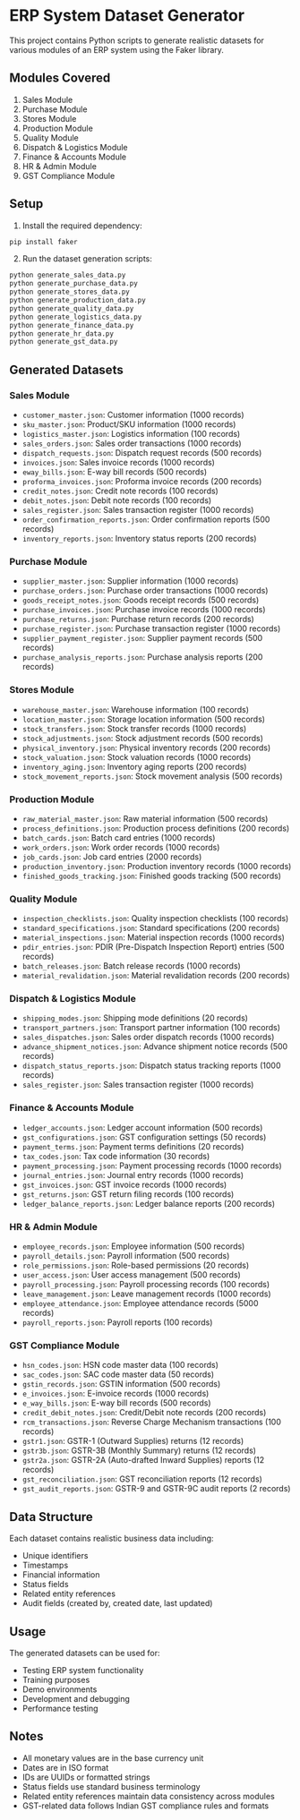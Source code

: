# ERP System Dataset Generator

This project contains Python scripts to generate realistic datasets for various modules of an ERP system using the Faker library.

## Modules Covered

1. Sales Module
2. Purchase Module
3. Stores Module
4. Production Module
5. Quality Module
6. Dispatch & Logistics Module
7. Finance & Accounts Module
8. HR & Admin Module
9. GST Compliance Module

## Setup

1. Install the required dependency:
```bash
pip install faker
```

2. Run the dataset generation scripts:
```bash
python generate_sales_data.py
python generate_purchase_data.py
python generate_stores_data.py
python generate_production_data.py
python generate_quality_data.py
python generate_logistics_data.py
python generate_finance_data.py
python generate_hr_data.py
python generate_gst_data.py
```

## Generated Datasets

### Sales Module
- `customer_master.json`: Customer information (1000 records)
- `sku_master.json`: Product/SKU information (1000 records)
- `logistics_master.json`: Logistics information (100 records)
- `sales_orders.json`: Sales order transactions (1000 records)
- `dispatch_requests.json`: Dispatch request records (500 records)
- `invoices.json`: Sales invoice records (1000 records)
- `eway_bills.json`: E-way bill records (500 records)
- `proforma_invoices.json`: Proforma invoice records (200 records)
- `credit_notes.json`: Credit note records (100 records)
- `debit_notes.json`: Debit note records (100 records)
- `sales_register.json`: Sales transaction register (1000 records)
- `order_confirmation_reports.json`: Order confirmation reports (500 records)
- `inventory_reports.json`: Inventory status reports (200 records)

### Purchase Module
- `supplier_master.json`: Supplier information (1000 records)
- `purchase_orders.json`: Purchase order transactions (1000 records)
- `goods_receipt_notes.json`: Goods receipt records (500 records)
- `purchase_invoices.json`: Purchase invoice records (1000 records)
- `purchase_returns.json`: Purchase return records (200 records)
- `purchase_register.json`: Purchase transaction register (1000 records)
- `supplier_payment_register.json`: Supplier payment records (500 records)
- `purchase_analysis_reports.json`: Purchase analysis reports (200 records)

### Stores Module
- `warehouse_master.json`: Warehouse information (100 records)
- `location_master.json`: Storage location information (500 records)
- `stock_transfers.json`: Stock transfer records (1000 records)
- `stock_adjustments.json`: Stock adjustment records (500 records)
- `physical_inventory.json`: Physical inventory records (200 records)
- `stock_valuation.json`: Stock valuation records (1000 records)
- `inventory_aging.json`: Inventory aging reports (200 records)
- `stock_movement_reports.json`: Stock movement analysis (500 records)

### Production Module
- `raw_material_master.json`: Raw material information (500 records)
- `process_definitions.json`: Production process definitions (200 records)
- `batch_cards.json`: Batch card entries (1000 records)
- `work_orders.json`: Work order records (1000 records)
- `job_cards.json`: Job card entries (2000 records)
- `production_inventory.json`: Production inventory records (1000 records)
- `finished_goods_tracking.json`: Finished goods tracking (500 records)

### Quality Module
- `inspection_checklists.json`: Quality inspection checklists (100 records)
- `standard_specifications.json`: Standard specifications (200 records)
- `material_inspections.json`: Material inspection records (1000 records)
- `pdir_entries.json`: PDIR (Pre-Dispatch Inspection Report) entries (500 records)
- `batch_releases.json`: Batch release records (1000 records)
- `material_revalidation.json`: Material revalidation records (200 records)

### Dispatch & Logistics Module
- `shipping_modes.json`: Shipping mode definitions (20 records)
- `transport_partners.json`: Transport partner information (100 records)
- `sales_dispatches.json`: Sales order dispatch records (1000 records)
- `advance_shipment_notices.json`: Advance shipment notice records (500 records)
- `dispatch_status_reports.json`: Dispatch status tracking reports (1000 records)
- `sales_register.json`: Sales transaction register (1000 records)

### Finance & Accounts Module
- `ledger_accounts.json`: Ledger account information (500 records)
- `gst_configurations.json`: GST configuration settings (50 records)
- `payment_terms.json`: Payment terms definitions (20 records)
- `tax_codes.json`: Tax code information (30 records)
- `payment_processing.json`: Payment processing records (1000 records)
- `journal_entries.json`: Journal entry records (1000 records)
- `gst_invoices.json`: GST invoice records (1000 records)
- `gst_returns.json`: GST return filing records (100 records)
- `ledger_balance_reports.json`: Ledger balance reports (200 records)

### HR & Admin Module
- `employee_records.json`: Employee information (500 records)
- `payroll_details.json`: Payroll information (500 records)
- `role_permissions.json`: Role-based permissions (20 records)
- `user_access.json`: User access management (500 records)
- `payroll_processing.json`: Payroll processing records (100 records)
- `leave_management.json`: Leave management records (1000 records)
- `employee_attendance.json`: Employee attendance records (5000 records)
- `payroll_reports.json`: Payroll reports (100 records)

### GST Compliance Module
- `hsn_codes.json`: HSN code master data (100 records)
- `sac_codes.json`: SAC code master data (50 records)
- `gstin_records.json`: GSTIN information (500 records)
- `e_invoices.json`: E-invoice records (1000 records)
- `e_way_bills.json`: E-way bill records (500 records)
- `credit_debit_notes.json`: Credit/Debit note records (200 records)
- `rcm_transactions.json`: Reverse Charge Mechanism transactions (100 records)
- `gstr1.json`: GSTR-1 (Outward Supplies) returns (12 records)
- `gstr3b.json`: GSTR-3B (Monthly Summary) returns (12 records)
- `gstr2a.json`: GSTR-2A (Auto-drafted Inward Supplies) reports (12 records)
- `gst_reconciliation.json`: GST reconciliation reports (12 records)
- `gst_audit_reports.json`: GSTR-9 and GSTR-9C audit reports (2 records)

## Data Structure

Each dataset contains realistic business data including:
- Unique identifiers
- Timestamps
- Financial information
- Status fields
- Related entity references
- Audit fields (created by, created date, last updated)

## Usage

The generated datasets can be used for:
- Testing ERP system functionality
- Training purposes
- Demo environments
- Development and debugging
- Performance testing

## Notes

- All monetary values are in the base currency unit
- Dates are in ISO format
- IDs are UUIDs or formatted strings
- Status fields use standard business terminology
- Related entity references maintain data consistency across modules
- GST-related data follows Indian GST compliance rules and formats 